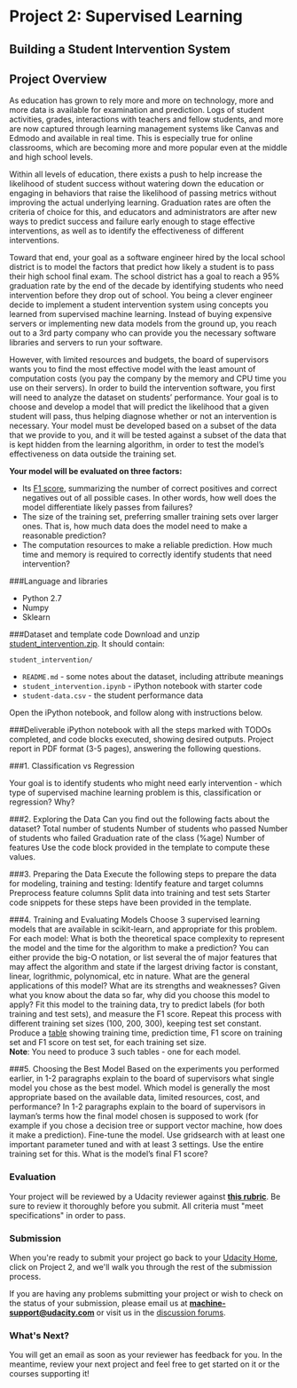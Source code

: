# Project 2: Supervised Learning
## Building a Student Intervention System
## Project Overview
As education has grown to rely more and more on technology, more and more data is available for examination and prediction. Logs of student activities, grades, interactions with teachers and fellow students, and more are now captured through learning management systems like Canvas and Edmodo and available in real time. This is especially true for online classrooms, which are becoming more and more popular even at the middle and high school levels.

Within all levels of education, there exists a push to help increase the likelihood of student success without watering down the education or engaging in behaviors that raise the likelihood of passing metrics without improving the actual underlying learning. Graduation rates are often the criteria of choice for this, and educators and administrators are after new ways to predict success and failure early enough to stage effective interventions, as well as to identify the effectiveness of different interventions.

Toward that end, your goal as a software engineer hired by the local school district is to model the factors that predict how likely a student is to pass their high school final exam. The school district has a goal to reach a 95% graduation rate by the end of the decade by identifying students who need intervention before they drop out of school.
You being a clever engineer decide to implement a student intervention system using concepts you learned from supervised machine learning. Instead of buying expensive servers or implementing new data models from the ground up, you reach out to a 3rd party company who can provide you the necessary software libraries and servers to run your software.

However, with limited resources and budgets, the board of supervisors wants you to find the most effective model with the least amount of computation costs (you pay the company by the memory and CPU time you use on their servers).
In order to build the intervention software, you first will need to analyze the dataset on students’ performance. Your goal is to choose and develop a model that will predict the likelihood that a given student will pass, thus helping diagnose whether or not an intervention is necessary. Your model must be developed based on a subset of the data that we provide to you, and it will be tested against a subset of the data that is kept hidden from the learning algorithm, in order to test the model’s effectiveness on data outside the training set.

**Your model will be evaluated on three factors:**

- Its <a href="https://en.wikipedia.org/wiki/F1_score">F1 score</a>, summarizing the number of correct positives and correct negatives out of all possible cases. In other words, how well does the model differentiate likely passes from failures?
- The size of the training set, preferring smaller training sets over larger ones. That is, how much data does the model need to make a reasonable prediction?
- The computation resources to make a reliable prediction. How much time and memory is required to correctly identify students that need intervention?

###Language and libraries
- Python 2.7
- Numpy
- Sklearn

###Dataset and template code
Download and unzip <a href="https://s3.amazonaws.com/content.udacity-data.com/courses/nd009/projects/student_intervention.zip">student_intervention.zip</a>. It should contain:

`student_intervention/`

- `README.md` - some notes about the dataset, including attribute meanings
- `student_intervention.ipynb` - iPython notebook with starter code
- `student-data.csv` - the student performance data

Open the iPython notebook, and follow along with instructions below.

###Deliverable
iPython notebook with all the steps marked with TODOs completed, and code blocks executed, showing desired outputs.
Project report in PDF format (3-5 pages), answering the following questions.

###1. Classification vs Regression

Your goal is to identify students who might need early intervention - which type of supervised machine learning problem is this, classification or regression? Why?

###2. Exploring the Data
Can you find out the following facts about the dataset?
Total number of students
Number of students who passed
Number of students who failed
Graduation rate of the class (%age)
Number of features
Use the code block provided in the template to compute these values.

###3. Preparing the Data
Execute the following steps to prepare the data for modeling, training and testing:
Identify feature and target columns
Preprocess feature columns
Split data into training and test sets
Starter code snippets for these steps have been provided in the template.

###4. Training and Evaluating Models
Choose 3 supervised learning models that are available in scikit-learn, and appropriate for this problem. For each model:
What is both the theoretical space complexity to represent the model and the time for the algorithm to make a prediction? You can either provide the big-O notation, or list several the of major features that may affect the algorithm and state if the largest driving factor is constant, linear, logrithmic, polynomical, etc in nature.
What are the general applications of this model? What are its strengths and weaknesses?
Given what you know about the data so far, why did you choose this model to apply?
Fit this model to the training data, try to predict labels (for both training and test sets), and measure the F1 score. Repeat this process with different training set sizes (100, 200, 300), keeping test set constant.
Produce a <a href="https://docs.google.com/document/d/1Goxw-6M0umOCokCFqTr-g7SU_5f6MIm_wqXmh9Cnjhw/pub" target="_blank">table</a> showing training time, prediction time, F1 score on training set and F1 score on test set, for each training set size.<br>
**Note**: You need to produce 3 such tables - one for each model.

###5. Choosing the Best Model
Based on the experiments you performed earlier, in 1-2 paragraphs explain to the board of supervisors what single model you chose as the best model. Which model is generally the most appropriate based on the available data, limited resources, cost, and performance?
In 1-2 paragraphs explain to the board of supervisors in layman’s terms how the final model chosen is supposed to work (for example if you chose a decision tree or support vector machine, how does it make a prediction).
Fine-tune the model. Use gridsearch with at least one important parameter tuned and with at least 3 settings. Use the entire training set for this.
What is the model’s final F1 score?

### Evaluation

Your project will be reviewed by a Udacity reviewer against **<a href="https://review.udacity.com/#!/projects/5446988865/rubric" target="_blank"> this rubric</a>**. Be sure to review it thoroughly before you submit. All criteria must "meet specifications" in order to pass.

### Submission
When you're ready to submit your project go back to your <a href="https://www.udacity.com/me" target="_blank">Udacity Home</a>, click on Project 2, and we'll walk you through the rest of the submission process.

If you are having any problems submitting your project or wish to check on the status of your submission, please email us at **machine-support@udacity.com** or visit us in the <a href="http://discussions.udacity.com" target="_blank">discussion forums</a>.

### What's Next?
You will get an email as soon as your reviewer has feedback for you. In the meantime, review your next project and feel free to get started on it or the courses supporting it!
